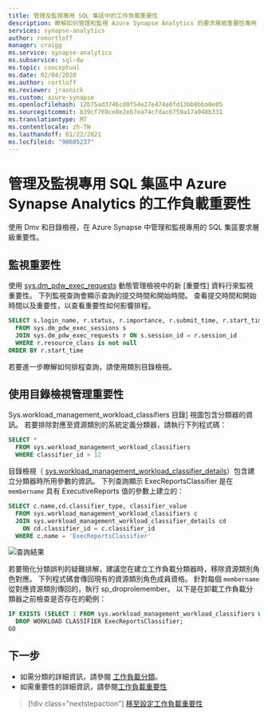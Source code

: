 ```yaml
---
title: 管理及監視專用 SQL 集區中的工作負載重要性
description: 瞭解如何管理和監視 Azure Synapse Analytics 的要求層級重要性專用 SQL 集區。
services: synapse-analytics
author: ronortloff
manager: craigg
ms.service: synapse-analytics
ms.subservice: sql-dw
ms.topic: conceptual
ms.date: 02/04/2020
ms.author: rortloff
ms.reviewer: jrasnick
ms.custom: azure-synapse
ms.openlocfilehash: 12b75ad3746cd0f54e27e474e0fd13bb0bba0e05
ms.sourcegitcommit: b39cf769ce8e2eb7ea74cfdac6759a17a048b331
ms.translationtype: MT
ms.contentlocale: zh-TW
ms.lasthandoff: 01/22/2021
ms.locfileid: "98685237"
---
```

# <a name="manage-and-monitor-workload-importance-in-dedicated-sql-pool-for-azure-synapse-analytics"></a>管理及監視專用 SQL 集區中 Azure Synapse Analytics 的工作負載重要性

使用 Dmv 和目錄檢視，在 Azure Synapse 中管理和監視專用的 SQL 集區要求層級重要性。

## <a name="monitor-importance"></a>監視重要性

使用 [sys.dm_pdw_exec_requests](/sql/relational-databases/system-dynamic-management-views/sys-dm-pdw-exec-requests-transact-sql?toc=/azure/synapse-analytics/sql-data-warehouse/toc.json&bc=/azure/synapse-analytics/sql-data-warehouse/breadcrumb/toc.json&view=azure-sqldw-latest&preserve-view=true) 動態管理檢視中的新 [重要性] 資料行來監視重要性。
下列監視查詢會顯示查詢的提交時間和開始時間。 查看提交時間和開始時間以及重要性，以查看重要性如何影響排程。

```sql
SELECT s.login_name, r.status, r.importance, r.submit_time, r.start_time
  FROM sys.dm_pdw_exec_sessions s
  JOIN sys.dm_pdw_exec_requests r ON s.session_id = r.session_id
  WHERE r.resource_class is not null
ORDER BY r.start_time
```

若要進一步瞭解如何排程查詢，請使用類別目錄檢視。

## <a name="manage-importance-with-catalog-views"></a>使用目錄檢視管理重要性

Sys.workload_management_workload_classifiers 目錄] 視圖包含分類器的資訊。 若要排除對應至資源類別的系統定義分類器，請執行下列程式碼：

```sql
SELECT *
  FROM sys.workload_management_workload_classifiers
  WHERE classifier_id > 12
```

目錄檢視（ [sys.workload_management_workload_classifier_details](/sql/relational-databases/system-catalog-views/sys-workload-management-workload-classifier-details-transact-sql?toc=/azure/synapse-analytics/sql-data-warehouse/toc.json&bc=/azure/synapse-analytics/sql-data-warehouse/breadcrumb/toc.json&view=azure-sqldw-latest&preserve-view=true)）包含建立分類器時所用參數的資訊。  下列查詢顯示 ExecReportsClassifier 是在 ```membername``` 具有 ExecutiveReports 值的參數上建立的：

```sql
SELECT c.name,cd.classifier_type, classifier_value
  FROM sys.workload_management_workload_classifiers c
  JOIN sys.workload_management_workload_classifier_details cd
    ON cd.classifier_id = c.classifier_id
  WHERE c.name = 'ExecReportsClassifier'
```

![查詢結果](./media/sql-data-warehouse-how-to-manage-and-monitor-workload-importance/wlm-query-results.png)

若要簡化分類誤判的疑難排解，建議您在建立工作負載分類器時，移除資源類別角色對應。 下列程式碼會傳回現有的資源類別角色成員資格。 針對每個 ```membername``` 從對應資源類別傳回的，執行 sp_droprolemember。
以下是在卸載工作負載分類器之前檢查是否存在的範例：

```sql
IF EXISTS (SELECT 1 FROM sys.workload_management_workload_classifiers WHERE name = 'ExecReportsClassifier')
  DROP WORKLOAD CLASSIFIER ExecReportsClassifier;
GO
```

## <a name="next-steps"></a>下一步

- 如需分類的詳細資訊，請參閱 [工作負載分類](sql-data-warehouse-workload-classification.md)。
- 如需重要性的詳細資訊，請參閱[工作負載重要性](sql-data-warehouse-workload-importance.md)

> [!div class="nextstepaction"]
> [移至設定工作負載重要性](sql-data-warehouse-how-to-configure-workload-importance.md)
